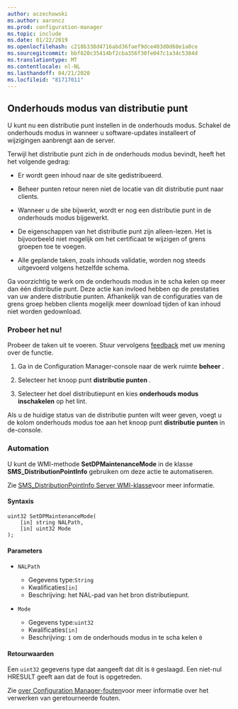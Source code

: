 ```yaml
---
author: aczechowski
ms.author: aaroncz
ms.prod: configuration-manager
ms.topic: include
ms.date: 01/22/2019
ms.openlocfilehash: c218b338d4716abd36faef9dce403d0d68e1a0ce
ms.sourcegitcommit: bbf820c35414bf2cba356f30fe047c1a34c5384d
ms.translationtype: MT
ms.contentlocale: nl-NL
ms.lasthandoff: 04/21/2020
ms.locfileid: "81717011"
---
```

## <a name="distribution-point-maintenance-mode"></a><a name="bkmk_dpmaint"></a>Onderhouds modus van distributie punt 
<!--3555754-->

U kunt nu een distributie punt instellen in de onderhouds modus. Schakel de onderhouds modus in wanneer u software-updates installeert of wijzigingen aanbrengt aan de server.

Terwijl het distributie punt zich in de onderhouds modus bevindt, heeft het het volgende gedrag: 

- Er wordt geen inhoud naar de site gedistribueerd.  

- Beheer punten retour neren niet de locatie van dit distributie punt naar clients. 

- Wanneer u de site bijwerkt, wordt er nog een distributie punt in de onderhouds modus bijgewerkt. 

- De eigenschappen van het distributie punt zijn alleen-lezen. Het is bijvoorbeeld niet mogelijk om het certificaat te wijzigen of grens groepen toe te voegen.  

- Alle geplande taken, zoals inhouds validatie, worden nog steeds uitgevoerd volgens hetzelfde schema. 

Ga voorzichtig te werk om de onderhouds modus in te scha kelen op meer dan één distributie punt. Deze actie kan invloed hebben op de prestaties van uw andere distributie punten. Afhankelijk van de configuraties van de grens groep hebben clients mogelijk meer download tijden of kan inhoud niet worden gedownload. 


### <a name="try-it-out"></a>Probeer het nu!

Probeer de taken uit te voeren. Stuur vervolgens [feedback](../../../../understand/find-help.md#product-feedback) met uw mening over de functie.

1. Ga in de Configuration Manager-console naar de werk ruimte **beheer** .  

2. Selecteer het knoop punt **distributie punten** .  

3. Selecteer het doel distributiepunt en kies **onderhouds modus inschakelen** op het lint.  

Als u de huidige status van de distributie punten wilt weer geven, voegt u de kolom onderhouds modus toe aan het knoop punt **distributie punten** in de-console. 


### <a name="automation"></a>Automation

U kunt de WMI-methode **SetDPMaintenanceMode** in de klasse **SMS_DistributionPointInfo** gebruiken om deze actie te automatiseren. 

Zie [SMS_DistributionPointInfo Server WMI-klasse](../../../../../develop/reference/core/servers/configure/sms_distributionpointinfo-server-wmi-class.md)voor meer informatie. 

#### <a name="syntax"></a>Syntaxis

``` MOF
uint32 SetDPMaintenanceMode(
    [in] string NALPath, 
    [in] uint32 Mode
);
```

#### <a name="parameters"></a>Parameters  
- `NALPath`  
    - Gegevens type:`String`  
    - Kwalificaties`[in]`  
    - Beschrijving: het NAL-pad van het bron distributiepunt.  

- `Mode`  
    - Gegevens type:`uint32` 
    - Kwalificaties`[in]`  
    - Beschrijving: `1` om de onderhouds modus in te scha kelen `0`  

#### <a name="return-values"></a>Retourwaarden  
Een `uint32` gegevens type dat aangeeft dat dit is `0` geslaagd. Een niet-nul HRESULT geeft aan dat de fout is opgetreden.  

Zie [over Configuration Manager-fouten](../../../../../develop/core/understand/about-configuration-manager-errors.md)voor meer informatie over het verwerken van geretourneerde fouten.  


